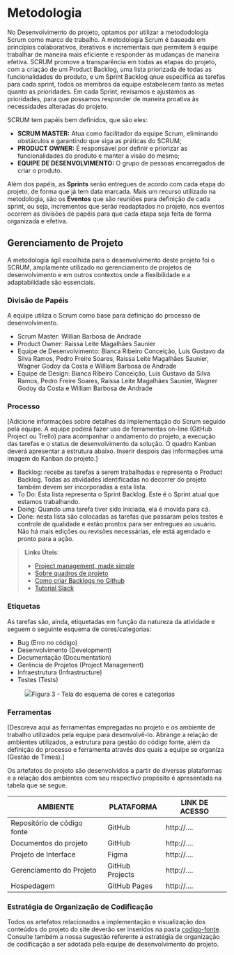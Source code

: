 
# Metodologia

  No Desenvolvimento do projeto, optamos por utilizar a metododologia Scrum como marco de trabalho. A metodologia Scrum é baseada em princípios colaborativos, iterativos e incrementais que permitem à equipe trabalhar de maneira mais eficiente e responder às mudanças de maneira efetiva. SCRUM promove a transparência em todas as etapas do projeto, com a criação de um Product Backlog, uma lista priorizada de todas as funcionalidades do produto, e um Sprint Backlog qnue especifica as tarefas para cada sprint, todos os membros da equipe estabelecem tanto as metas quanto as prioridades. Em cada Sprint, revisamos e ajustamos as prioridades, para que possamos responder de maneira proativa às necessidades alteradas do projeto.

  SCRUM  tem papéis bem definidos, que são eles: 

  * **SCRUM MASTER:**  Atua como facilitador da equipe Scrum, eliminando obstáculos e garantindo que siga as práticas do SCRUM;
  * **PRODUCT OWNER:** É responsável por definir e priorizar as funcionalidades do produto e manter a visão do mesmo;
  * **EQUIPE DE DESENVOLVIMENTO:** O grupo de pessoas encarregados de criar o produto.

  Além dos papéis, as **Sprints** serão entregues de acordo com cada etapa do projeto, de forma que já tem data marcada. Mais um recurso utilizado na metodologia, são os **Eventos** que são reuniões para definição de cada sprint, ou seja, incrementos que serão readaptados no projeto, nos eventos ocorrem as divisões de papéis para que cada etapa seja feita de forma organizada e efetiva.



## Gerenciamento de Projeto
A metodologia ágil escolhida para o desenvolvimento deste projeto foi o SCRUM, amplamente utilizado no gerenciamento de projetos de desenvolvimento e em outros contextos onde a flexibilidade e a adaptabilidade são essenciais.

### Divisão de Papéis

A equipe utiliza o Scrum como base para definição do processo de desenvolvimento.

- Scrum Master: Willian Barbosa de Andrade
- Product Owner: Raissa Leite Magalhães Saunier
- Equipe de Desenvolvimento: Bianca Ribeiro Conceição, Luis Gustavo da Silva Ramos, Pedro Freire Soares, Raissa Leite Magalhães Saunier, Wagner Godoy da Costa e William Barbosa de Andrade
- Equipe de Design: Bianca Ribeiro Conceição, Luis Gustavo da Silva Ramos, Pedro Freire Soares, Raissa Leite Magalhães Saunier, Wagner Godoy da Costa e William Barbosa de Andrade


### Processo

[Adicione informações sobre detalhes da implementação do Scrum seguido pela equipe. A equipe poderá fazer uso de ferramentas on-line (GitHub Project ou Trello) para acompanhar o andamento do projeto, a execução das tarefas e o status de desenvolvimento da solução. O quadro Kanban deverá apresentar a estrutura abaixo. Inserir despois das informações uma imagem do Kanban do projeto.]
- Backlog: recebe as tarefas a serem trabalhadas e representa o Product Backlog. Todas as atividades identificadas no decorrer do projeto também devem ser incorporadas a esta lista. 
- To Do: Esta lista representa o Sprint Backlog. Este é o Sprint atual que estamos trabalhando. 
- Doing: Quando uma tarefa tiver sido iniciada, ela é movida para cá. 
- Done: nesta lista são colocadas as tarefas que passaram pelos testes e controle de qualidade e estão prontos para ser entregues ao usuário. Não há mais edições ou revisões necessárias, ele está agendado e pronto para a ação.

> **Links Úteis**:
> - [Project management, made simple](https://github.com/features/project-management/)
> - [Sobre quadros de projeto](https://docs.github.com/pt/github/managing-your-work-on-github/about-project-boards)
> - [Como criar Backlogs no Github](https://www.youtube.com/watch?v=RXEy6CFu9Hk)
> - [Tutorial Slack](https://slack.com/intl/en-br/)


### Etiquetas
<p>As tarefas são, ainda, etiquetadas em função da natureza da atividade e seguem o seguinte esquema de cores/categorias:</p>

<ul>
  <li>Bug (Erro no código)</li>
  <li>Desenvolvimento (Development)</li>
  <li>Documentação (Documentation)</li>
  <li>Gerência de Projetos (Project Management)</li>
  <li>Infraestrutura (Infrastructure)</li>
  <li>Testes (Tests)</li>
</ul>

<figure> 
  <img src="https://user-images.githubusercontent.com/100447878/164068979-9eed46e1-9b44-461e-ab88-c2388e6767a1.png"
    <figcaption>Figura 3 - Tela do esquema de cores e categorias</figcaption>
</figure> 
  
### Ferramentas

[Descreva aqui as ferramentas empregadas no projeto e os ambiente de trabalho utilizados pela  equipe para desenvolvê-lo. Abrange a relação de ambientes utilizados, a estrutura para gestão do código fonte, além da definição do processo e ferramenta através dos quais a equipe se organiza (Gestão de Times).]

Os artefatos do projeto são desenvolvidos a partir de diversas plataformas e a relação dos ambientes com seu respectivo propósito é apresentada na tabela que se segue.

| AMBIENTE                            | PLATAFORMA                         | LINK DE ACESSO                         |
|-------------------------------------|------------------------------------|----------------------------------------|
| Repositório de código fonte         | GitHub                             | http://....                            |
| Documentos do projeto               | GitHub                             | http://....                            |
| Projeto de Interface                | Figma                              | http://....                            |
| Gerenciamento do Projeto            | GitHub Projects                    | http://....                            |
| Hospedagem                          | GitHub Pages                       | http://....                            |


### Estratégia de Organização de Codificação 

Todos os artefatos relacionados a implementação e visualização dos conteúdos do projeto do site deverão ser inseridos na pasta [codigo-fonte](http://https://github.com/ICEI-PUC-Minas-PMV-ADS/WebApplicationProject-Template-v2/tree/main/codigo-fonte). Consulte também a nossa sugestão referente a estratégia de organização de codificação a ser adotada pela equipe de desenvolvimento do projeto.
